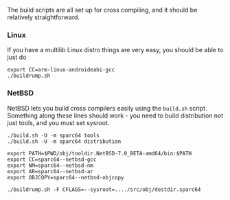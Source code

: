 The build scripts are all set up for cross compiling, and it should be relatively straightforward.

### Linux

If you have a multilib Linux distro things are very easy, you should be able to just do

```
export CC=arm-linux-androideabi-gcc
./buildrump.sh
```

### NetBSD

NetBSD lets you build cross compilers easily using the ``build.sh`` script. Something along these lines should work - you need to build distribution not just tools, and you must set sysroot.

```
./build.sh -U -m sparc64 tools
./build.sh -U -m sparc64 distribution

export PATH=$PWD/obj/tooldir.NetBSD-7.0_BETA-amd64/bin:$PATH
export CC=sparc64--netbsd-gcc
export NM=sparc64--netbsd-nm
export AR=sparc64--netbsd-ar
export OBJCOPY=sparc64--netbsd-objcopy

./buildrump.sh -F CFLAGS=--sysroot=..../src/obj/destdir.sparc64
```